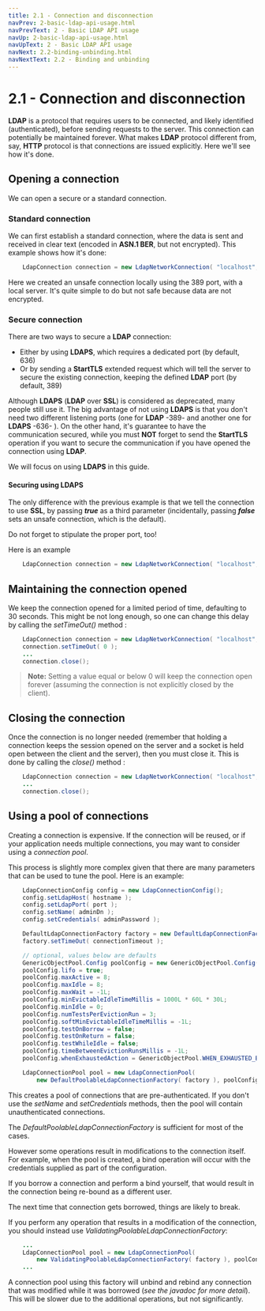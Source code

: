 ```yaml
---
title: 2.1 - Connection and disconnection
navPrev: 2-basic-ldap-api-usage.html
navPrevText: 2 - Basic LDAP API usage
navUp: 2-basic-ldap-api-usage.html
navUpText: 2 - Basic LDAP API usage
navNext: 2.2-binding-unbinding.html
navNextText: 2.2 - Binding and unbinding
---
```


# 2.1 - Connection and disconnection

**LDAP** is a protocol that requires users to be connected, and likely identified (authenticated), before sending requests to the server. This connection can potentially be maintained forever. What makes **LDAP** protocol different from, say, **HTTP** protocol is that connections are issued explicitly. Here we'll see how it's done.

## Opening a connection

We can open a secure or a standard connection. 

### Standard connection

We can first establish a standard connection, where the data is sent and received in clear text (encoded in **ASN.1 BER**, but not encrypted). This example shows how it's done:

```Java
    LdapConnection connection = new LdapNetworkConnection( "localhost", 389 );
```

Here we created an unsafe connection locally using the 389 port, with a local server. It's quite simple to do but not safe because data are not encrypted.

### Secure connection

There are two ways to secure a **LDAP** connection:

* Either by using **LDAPS**, which requires a dedicated port (by default, 636)
* Or by sending a **StartTLS** extended request which will tell the server to secure the existing connection, keeping the defined **LDAP** port (by default, 389)

Although **LDAPS** (**LDAP** over **SSL**) is considered as deprecated, many people still use it. The big advantage of not using **LDAPS** is that you don't need two different listening ports (one for **LDAP** -389- and another one for **LDAPS** -636- ). On the other hand, it's guarantee to have the communication secured, while you must **NOT** forget to send the **StartTLS** operation if you want to secure the communication if you have opened the connection using **LDAP**.

We will focus on using **LDAPS** in this guide.

#### Securing using LDAPS

The only difference with the previous example is that we tell the connection to use **SSL**, by passing **_true_** as a third parameter (incidentally, passing **_false_** sets an unsafe connection, which is the default).

Do not forget to stipulate the proper port, too!

Here is an example

```Java
    LdapConnection connection = new LdapNetworkConnection( "localhost", 636, true );
```

## Maintaining the connection opened

We keep the connection opened for a limited period of time, defaulting to 30 seconds. This might be not long enough, so one can change this delay by calling the _setTimeOut()_ method :

```Java
    LdapConnection connection = new LdapNetworkConnection( "localhost", 389 );
    connection.setTimeOut( 0 );
    ...
    connection.close();
```

>**Note:** Setting a value equal or below 0 will keep the connection open forever (assuming the connection is not explicitly closed by the client).

## Closing the connection

Once the connection is no longer needed (remember that holding a connection keeps the session opened on the server and a socket is held open between the client and the server), then you must close it. This is done by calling the _close()_ method :

```Java
    LdapConnection connection = new LdapNetworkConnection( "localhost", 389 );
    ...
    connection.close();
```

## Using a pool of connections

Creating a connection is expensive. If the connection will be reused, or if your application needs multiple connections, you may want to consider using a _connection pool_.

This process is slightly more complex given that there are many parameters that can be used to tune the pool.  Here is an example:

```Java
    LdapConnectionConfig config = new LdapConnectionConfig();
    config.setLdapHost( hostname );
    config.setLdapPort( port );
    config.setName( adminDn );
    config.setCredentials( adminPassword );

    DefaultLdapConnectionFactory factory = new DefaultLdapConnectionFactory( config );
    factory.setTimeOut( connectionTimeout );

    // optional, values below are defaults
    GenericObjectPool.Config poolConfig = new GenericObjectPool.Config();
    poolConfig.lifo = true;
    poolConfig.maxActive = 8;
    poolConfig.maxIdle = 8;
    poolConfig.maxWait = -1L;
    poolConfig.minEvictableIdleTimeMillis = 1000L * 60L * 30L;
    poolConfig.minIdle = 0;
    poolConfig.numTestsPerEvictionRun = 3;
    poolConfig.softMinEvictableIdleTimeMillis = -1L;
    poolConfig.testOnBorrow = false;
    poolConfig.testOnReturn = false;
    poolConfig.testWhileIdle = false;
    poolConfig.timeBetweenEvictionRunsMillis = -1L;
    poolConfig.whenExhaustedAction = GenericObjectPool.WHEN_EXHAUSTED_BLOCK;

    LdapConnectionPool pool = new LdapConnectionPool(
        new DefaultPoolableLdapConnectionFactory( factory ), poolConfig ) );
```

This creates a pool of connections that are pre-authenticated.  If you don't use the _setName_ and _setCredentials_ methods, then the pool will contain unauthenticated connections.

The _DefaultPoolableLdapConnectionFactory_ is sufficient for most of the cases. 

However some operations result in modifications to the connection itself.  For example, when the pool is created, a bind operation will occur with the credentials supplied as part of the configuration.

If you borrow a connection and perform a bind yourself, that would result in the connection being re-bound as a different user. 

The next time that connection gets borrowed, things are likely to break.

If you perform any operation that results in a modification of the connection, you should instead use _ValidatingPoolableLdapConnectionFactory_:

```Java
    ...
    LdapConnectionPool pool = new LdapConnectionPool(
        new ValidatingPoolableLdapConnectionFactory( factory ), poolConfig ) );
    ...
```

A connection pool using this factory will unbind and rebind any connection that was modified while it was borrowed (_see the javadoc for more detail_).  This will be slower due to the additional operations, but not significantly.
